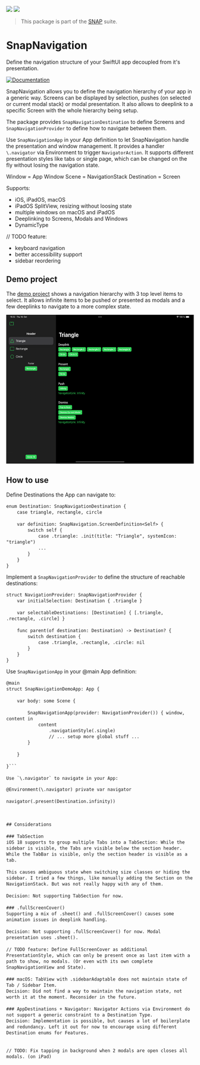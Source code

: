 <!-- Copy badges from SPI -->
[![](https://img.shields.io/endpoint?url=https%3A%2F%2Fswiftpackageindex.com%2Fapi%2Fpackages%2Fsimonnickel%2Fsnap-navigation%2Fbadge%3Ftype%3Dplatforms)](https://swiftpackageindex.com/simonnickel/snap-navigation)
[![](https://img.shields.io/endpoint?url=https%3A%2F%2Fswiftpackageindex.com%2Fapi%2Fpackages%2Fsimonnickel%2Fsnap-navigation%2Fbadge%3Ftype%3Dswift-versions)](https://swiftpackageindex.com/simonnickel/snap-navigation)

> This package is part of the [SNAP](https://github.com/simonnickel/snap) suite.


# SnapNavigation

Define the navigation structure of your SwiftUI app decoupled from it's presentation.

[![Documentation][documentation badge]][documentation] 

[documentation]: https://swiftpackageindex.com/simonnickel/snap-navigation/main/documentation/snapnavigation
[documentation badge]: https://img.shields.io/badge/Documentation-DocC-blue

SnapNavigation allows you to define the navigation hierarchy of your app in a generic way. Screens can be displayed by selection, pushes (on selected or current modal stack) or modal presentation. It also allows to deeplink to a specific Screen with the whole hierarchy being setup. 

The package provides `SnapNavigationDestination` to define Screens and `SnapNavigationProvider` to define how to navigate between them.

Use `SnapNavigationApp` in your App definition to let SnapNavigation handle the presentation and window management. It provides a handler `\.navigator` via Environment to trigger `NavigatorAction`. It supports different presentation styles like tabs or single page, which can be changed on the fly without losing the navigation state. 

Window = App Window
Scene = NavigationStack
Destination = Screen


Supports:
 - iOS, iPadOS, macOS
 - iPadOS SplitView, resizing without loosing state
 - multiple windows on macOS and iPadOS
 - Deeplinking to Screens, Modals and Windows 
 - DynamicType
 
 // TODO feature: 
  - keyboard navigation
  - better accessibility support
  - sidebar reordering


## Demo project

The [demo project](/SnapNavigationDemo) shows a navigation hierarchy with 3 top level items to select. It allows infinite items to be pushed or presented as modals and a few deeplinks to navigate to a more complex state.

<img src="/screenshot.png" height="400">


## How to use

Define Destinations the App can navigate to:

```
enum Destination: SnapNavigationDestination {		
	case triangle, rectangle, circle
	
	var definition: SnapNavigation.ScreenDefinition<Self> {
		switch self {
			case .triangle: .init(title: "Triangle", systemIcon: "triangle")
			...
		}
	}
}
```

Implement a `SnapNavigationProvider` to define the structure of reachable destinations:

```
struct NavigationProvider: SnapNavigationProvider {
	var initialSelection: Destination { .triangle }
	
	var selectableDestinations: [Destination] { [.triangle, .rectangle, .circle] }
	
	func parent(of destination: Destination) -> Destination? {
		switch destination {
			case .triangle, .rectangle, .circle: nil
		}
	}
}
```

Use `SnapNavigationApp` in your @main App definition:
```
@main
struct SnapNavigationDemoApp: App {
	
    var body: some Scene {
		
        SnapNavigationApp(provider: NavigationProvider()) { window, content in
			content
				.navigationStyle(.single)
				// ... setup more global stuff ... 
		}
		
    }
	
}```

Use `\.navigator` to navigate in your App:
```
    @Environment(\.navigator) private var navigator
    
    navigator(.present(Destination.infinity))

```


## Considerations

### TabSection
iOS 18 supports to group multiple Tabs into a TabSection: While the sidebar is visible, the Tabs are visible below the section header. While the TabBar is visible, only the section header is visible as a tab.

This causes ambiguous state when switching size classes or hiding the sidebar. I tried a few things, like manually adding the Section on the NavigationStack. But was not really happy with any of them.

Decision: Not supporting TabSection for now.

### .fullScreenCover()
Supporting a mix of .sheet() and .fullScreenCover() causes some animation issues in deeplink handling.

Decision: Not supporting .fullScreenCover() for now. Modal presentation uses .sheet().

// TODO feature: Define FullScreenCover as additional PresentationStyle, which can only be present once as last item with a path to show, no modals. (Or even with its own complete SnapNavigationView and State).

### macOS: TabView with .sidebarAdaptable does not maintain state of Tab / Sidebar Item.
Decision: Did not find a way to maintain the navigation state, not worth it at the moment. Reconsider in the future.

### AppDestinations + Navigator: Navigator Actions via Environment do not support a generic constraint to a Destination Type.
Decision: Implementation is possible, but causes a lot of boilerplate and redundancy. Left it out for now to encourage using different Destination enums for Features.


// TODO: Fix tapping in background when 2 modals are open closes all modals. (on iPad)
